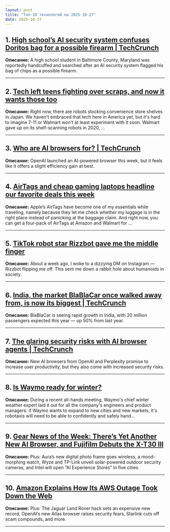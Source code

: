```yaml
---
layout: post
title: "Топ-10 технологий на 2025-10-27"
date: 2025-10-27
---
```


## 1. [High school’s AI security system confuses Doritos bag for a possible firearm | TechCrunch](https://techcrunch.com/2025/10/25/high-schools-ai-security-system-confuses-doritos-bag-for-a-possible-firearm/)

**Описание:** A high school student in Baltimore County, Maryland was reportedly handcuffed and searched after an AI security system flagged his bag of chips as a possible firearm.

---

## 2. [Tech left teens fighting over scraps, and now it wants those too](https://www.theverge.com/report/806728/tech-left-teens-fighting-over-scraps-robots-taking-jobs)

**Описание:** Right now, there are robots stocking convenience store shelves in Japan. We haven't embraced that tech here in America yet, but it's hard to imagine 7-11 or Walmart won't at least experiment with it soon. Walmart gave up on its shelf-scanning robots in 2020, …

---

## 3. [Who are AI browsers for? | TechCrunch](https://techcrunch.com/2025/10/25/who-are-ai-browsers-for/)

**Описание:** OpenAI launched an AI-powered browser this week, but it feels like it offers a slight efficiency gain at best.

---

## 4. [AirTags and cheap gaming laptops headline our favorite deals this week](https://www.theverge.com/tech/806174/apple-airtag-hulu-with-live-tv-deal-sale)

**Описание:** Apple’s AirTags have become one of my essentials while traveling, namely because they let me check whether my luggage is in the right place instead of panicking at the baggage claim. And right now, you can get a four-pack of AirTags at Amazon and Walmart for …

---

## 5. [TikTok robot star Rizzbot gave me the middle finger](https://techcrunch.com/2025/10/25/tiktok-robot-star-rizzbot-gave-me-the-middle-finger/)

**Описание:** About a week ago, I woke to a dizzying DM on Instagram — Rizzbot flipping me off. This sent me down a rabbit hole about humanoids in society.

---

## 6. [India, the market BlaBlaCar once walked away from, is now its biggest | TechCrunch](https://techcrunch.com/2025/10/25/india-the-market-blablacar-once-walked-away-from-is-now-its-biggest/)

**Описание:** BlaBlaCar is seeing rapid growth in India, with 20 million passengers expected this year — up 50% from last year.

---

## 7. [The glaring security risks with AI browser agents | TechCrunch](https://techcrunch.com/2025/10/25/the-glaring-security-risks-with-ai-browser-agents/)

**Описание:** New AI browsers from OpenAI and Perplexity promise to increase user productivity, but they also come with increased security risks.

---

## 8. [Is Waymo ready for winter?](https://www.theverge.com/transportation/805471/waymo-robotaxi-winter-snow-weather-testing)

**Описание:** During a recent all-hands meeting, Waymo's chief winter weather expert laid it out for all the company's engineers and product managers: if Waymo wants to expand to new cities and new markets, it's robotaxis will need to be able to confidently and safely hand…

---

## 9. [Gear News of the Week: There’s Yet Another New AI Browser, and Fujifilm Debuts the X-T30 III](https://www.wired.com/story/gear-news-of-the-week-theres-yet-another-new-ai-browser-and-fujifilm-debuts-the-x-t30-iii/)

**Описание:** Plus: Aura’s new digital photo frame goes wireless, a mood-morphing watch, Wyze and TP-Link unveil solar-powered outdoor security cameras, and Intel will open “AI Experience Stores” in five cities.

---

## 10. [Amazon Explains How Its AWS Outage Took Down the Web](https://www.wired.com/story/amazon-explains-how-its-aws-outage-took-down-the-web/)

**Описание:** Plus: The Jaguar Land Rover hack sets an expensive new record, OpenAI’s new Atlas browser raises security fears, Starlink cuts off scam compounds, and more.

---

